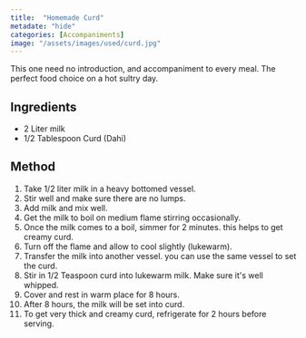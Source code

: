 ```yaml
---
title:  "Homemade Curd"
metadate: "hide"
categories: [Accompaniments]
image: "/assets/images/used/curd.jpg"
---
```


This one need no introduction, and accompaniment to every meal. The perfect food choice on a hot sultry day. 

## Ingredients

- 2 Liter milk
- 1/2 Tablespoon Curd (Dahi)

## Method

1. Take 1/2 liter milk in a heavy bottomed vessel.
2. Stir well and make sure there are no lumps.
3. Add milk and mix well.
4. Get the milk to boil on medium flame stirring occasionally.
5. Once the milk comes to a boil, simmer for 2 minutes. this helps to get creamy curd.
6. Turn off the flame and allow to cool slightly (lukewarm).
7. Transfer the milk into another vessel. you can use the same vessel to set the curd.
8. Stir in 1/2 Teaspoon curd into lukewarm milk. Make sure it's well whipped. 
9. Cover and rest in warm place for 8 hours. 
10. After 8 hours, the milk will be set into curd.
11. To get very thick and creamy curd, refrigerate for 2 hours before serving.

